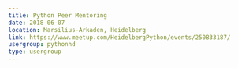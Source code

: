 ```yaml
---
title: Python Peer Mentoring
date: 2018-06-07
location: Marsilius-Arkaden, Heidelberg
link: https://www.meetup.com/HeidelbergPython/events/250833187/
usergroup: pythonhd
type: usergroup
---
```

